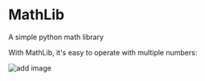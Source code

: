 # MathLib
A simple python math library

With MathLib, it's easy to operate with multiple numbers:

![add image](https://github.com/CaioVieiraF/MathLib/blob/master/media/Peek%202020-06-30%2013-15.gif)
